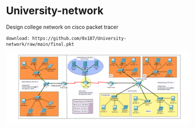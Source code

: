 # University-network
Design college network on cisco packet tracer
```
download: https://github.com/0x187/University-network/raw/main/final.pkt
```
![alt text](https://raw.githubusercontent.com/0x187/University-network/main/img/Capture.PNG)
